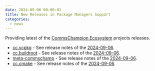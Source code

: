 ```yaml
---
date: 2024-09-06 00:00:01
title: New Releases in Package Managers Support
categories:
  - news
---
```


Providing latest of the [CommsChampion Ecosystem](https://commschamp.github.io/) projects releases.

* [cc.vcpkg](https://github.com/commschamp/cc.vcpkg) - See release notes of the [2024-09-06](https://github.com/commschamp/cc.vcpkg/releases/tag/2024-09-06).
* [cc.buildroot](https://github.com/commschamp/cc.buildroot) - See release notes of the [2024-09-06](https://github.com/commschamp/cc.buildroot/releases/tag/2024-09-06).
* [meta-commschamp](https://github.com/commschamp/meta-commschamp) - See release notes of the [2024-09-06](https://github.com/commschamp/meta-commschamp/releases/tag/2024-09-06).
* [cc.cmake](https://github.com/commschamp/cc.cmake) - See release notes of the [2024-09-06](https://github.com/commschamp/cc.cmake/releases/tag/2024-09-06).
